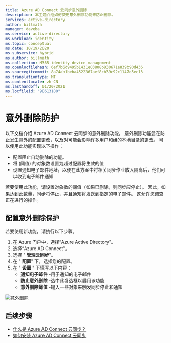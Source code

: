 ```yaml
---
title: Azure AD Connect 云同步意外删除
description: 本主题介绍如何使用意外删除功能来防止删除。
services: active-directory
author: billmath
manager: daveba
ms.service: active-directory
ms.workload: identity
ms.topic: conceptual
ms.date: 10/19/2020
ms.subservice: hybrid
ms.author: billmath
ms.collection: M365-identity-device-management
ms.openlocfilehash: 6ef7b6d9495b1431e03808b830671e839b90d436
ms.sourcegitcommit: 8a74ab1beba4522367aef8cb39c92c1147d5ec13
ms.translationtype: MT
ms.contentlocale: zh-CN
ms.lasthandoff: 01/20/2021
ms.locfileid: "98613180"
---
```

# <a name="accidental-delete-prevention"></a>意外删除防护

以下文档介绍 Azure AD Connect 云同步的意外删除功能。 意外删除功能旨在防止发生意外的配置更改，以及对可能会影响许多用户和组的本地目录的更改。  可以使用此功能实现以下操作：

- 配置阻止自动删除的功能。 
- 将 (阈值) 的对象数设置为超过配置将生效的值 
- 设置通知电子邮件地址，以便在此方案中将相关同步作业放入隔离后，他们可以收到电子邮件通知 

若要使用此功能，请设置对象数的阈值（如果已删除，则同步应停止）。  因此，如果达到此数量，同步将停止，并且通知将发送到指定的电子邮件。  这允许您调查正在进行的操作。


## <a name="configure-accidental-delete-prevention"></a>配置意外删除保护
若要使用新功能，请执行以下步骤。


1.  在 Azure 门户中，选择“Azure Active Directory”。 
2.  选择“Azure AD Connect”。
3.  选择 " **管理云同步**"。
4. 在 " **配置**" 下，选择您的配置。
5. 在 " **设置** " 下填写以下内容：
    - **通知电子邮件** -用于通知的电子邮件
    - **防止意外删除** -选中此复选框以启用该功能
    - **意外删除阈值** -输入一些对象来触发同步停止和通知

![意外删除](media/how-to-accidental-deletes/accident-1.png)

## <a name="next-steps"></a>后续步骤 

- [什么是 Azure AD Connect 云同步？](what-is-cloud-sync.md)
- [如何安装 Azure AD Connect 云同步](how-to-install.md)
 

